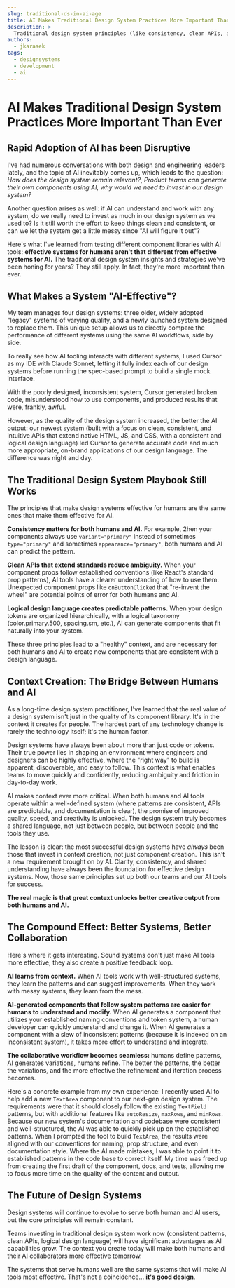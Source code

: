 ```yaml
---
slug: traditional-ds-in-ai-age
title: AI Makes Traditional Design System Practices More Important Than Ever
description: >
  Traditional design system principles (like consistency, clean APIs, and logical structure) remain relevant in the AI era. These principles were always about creating the best context for product teams to succeed. The traditional practices are more important than ever, as they enable both humans and AI tools to work more effectively together.
authors:
  - jkarasek
tags:
  - designsystems
  - development
  - ai
---
```

# AI Makes Traditional Design System Practices More Important Than Ever

## Rapid Adoption of AI has been Disruptive

I've had numerous conversations with both design and engineering leaders lately, and the topic of AI inevitably comes up, which leads to the question: *How does the design system remain relevant?*, *Product teams can generate their own components using AI, why would we need to invest in our design system?*

Another question arises as well: if AI can understand and work with any system, do we really need to invest as much in our design system as we used to? Is it still worth the effort to keep things clean and consistent, or can we let the system get a little messy since "AI will figure it out"?

<!-- truncate -->

Here's what I've learned from testing different component libraries with AI tools: **effective systems for humans aren't that different from effective systems for AI.** The traditional design system insights and strategies we've been honing for years? They still apply. In fact, they're more important than ever.

## What Makes a System "AI-Effective"?

My team manages four design systems: three older, widely adopted "legacy" systems of varying quality, and a newly launched system designed to replace them. This unique setup allows us to directly compare the performance of different systems using the same AI workflows, side by side.

To really see how AI tooling interacts with different systems, I used Cursor as my IDE with Claude Sonnet, letting it fully index each of our design systems before running the spec-based prompt to build a single mock interface. 

With the poorly designed, inconsistent system, Cursor generated broken code, misunderstood how to use components, and produced results that were, frankly, awful. 

However, as the quality of the design system increased, the better the AI output: our newest system (built with a focus on clean, consistent, and intuitive APIs that extend native HTML, JS, and CSS, with a consistent and logical design language) led Cursor to generate accurate code and much more appropriate, on-brand applications of our design language. The difference was night and day.

## The Traditional Design System Playbook Still Works

The principles that make design systems effective for humans are the same ones that make them effective for AI.

**Consistency matters for both humans and AI.** For example, 2hen your components always use `variant="primary"` instead of sometimes `type="primary"` and sometimes `appearance="primary"`, both humans and AI can predict the pattern.

**Clean APIs that extend standards reduce ambiguity.** When your component props follow established conventions (like React's standard prop patterns), AI tools have a clearer understanding of how to use them. Unexpected component props like `onButtonClicked` that "re-invent the wheel" are potential points of error for both humans and AI.

**Logical design language creates predictable patterns.** When your design tokens are organized hierarchically, with a logical taxonomy (color.primary.500, spacing.sm, etc.), AI can generate components that fit naturally into your system.

These three principles lead to a "healthy" context, and are necessary for both humans and AI to create new components that are consistent with a design language.

## Context Creation: The Bridge Between Humans and AI

As a long-time design system practitioner, I've learned that the real value of a design system isn't just in the quality of its component library. It's in the context it creates for people. The hardest part of any technology change is rarely the technology itself; it's the human factor. 

Design systems have always been about more than just code or tokens. Their true power lies in shaping an environment where engineers and designers can be highly effective, where the "right way" to build is apparent, discoverable, and easy to follow. This context is what enables teams to move quickly and confidently, reducing ambiguity and friction in day-to-day work.

AI makes context ever more critical. When both humans and AI tools operate within a well-defined system (where patterns are consistent, APIs are predictable, and documentation is clear), the promise of improved quality, speed, and creativity is unlocked. The design system truly becomes a shared language, not just between people, but between people and the tools they use.

The lesson is clear: the most successful design systems have *always* been those that invest in context creation, not just component creation. This isn't a new requirement brought on by AI. Clarity, consistency, and shared understanding have always been the foundation for effective design systems. Now, those same principles set up both our teams and our AI tools for success.

**The real magic is that great context unlocks better creative output from both humans and AI.**

## The Compound Effect: Better Systems, Better Collaboration

Here's where it gets interesting. Sound systems don't just make AI tools more effective; they also create a positive feedback loop.

**AI learns from context.** When AI tools work with well-structured systems, they learn the patterns and can suggest improvements. When they work with messy systems, they learn from the mess.

**AI-generated components that follow system patterns are easier for humans to understand and modify.** When AI generates a component that utilizes your established naming conventions and token system, a human developer can quickly understand and change it. When AI generates a component with a slew of inconsistent patterns (because it is indexed on an inconsistent system), it takes more effort to understand and integrate.

**The collaborative workflow becomes seamless:** humans define patterns, AI generates variations, humans refine. The better the patterns, the better the variations, and the more effective the refinement and iteration process becomes.

Here's a concrete example from my own experience: I recently used AI to help add a new `TextArea` component to our next-gen design system. The requirements were that it should closely follow the existing `TextField` patterns, but with additional features like `autoResize`, `maxRows`, and `minRows`. Because our new system's documentation and codebase were consistent and well-structured, the AI was able to quickly pick up on the established patterns. When I prompted the tool to build `TextArea`, the results were aligned with our conventions for naming, prop structure, and even documentation style. Where the AI made mistakes, I was able to point it to established patterns in the code base to correct itself. My time was freed up from creating the first draft of the component, docs, and tests, allowing me to focus more time on the quality of the content and output.

## The Future of Design Systems

Design systems will continue to evolve to serve both human and AI users, but the core principles will remain constant.

Teams investing in traditional design system work now (consistent patterns, clean APIs, logical design language) will have significant advantages as AI capabilities grow. The context you create today will make both humans and their AI collaborators more effective tomorrow.

The systems that serve humans well are the same systems that will make AI tools most effective. That's not a coincidence... **it's good design**.
